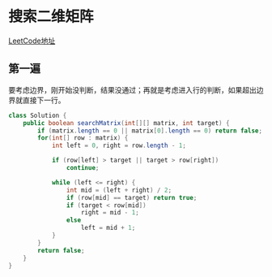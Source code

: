 # 搜索二维矩阵
[LeetCode地址](https://leetcode-cn.com/problems/search-a-2d-matrix)
## 第一遍
要考虑边界，刚开始没判断，结果没通过；再就是考虑进入行的判断，如果超出边界就直接下一行。
```java
class Solution {
    public boolean searchMatrix(int[][] matrix, int target) {
        if (matrix.length == 0 || matrix[0].length == 0) return false;
        for(int[] row : matrix) {
            int left = 0, right = row.length - 1;

            if (row[left] > target || target > row[right])
                continue;

            while (left <= right) {
                int mid = (left + right) / 2;
                if (row[mid] == target) return true;
                if (target < row[mid])
                    right = mid - 1;
                else
                    left = mid + 1;
            }
        }
        return false;
    }
}
```
